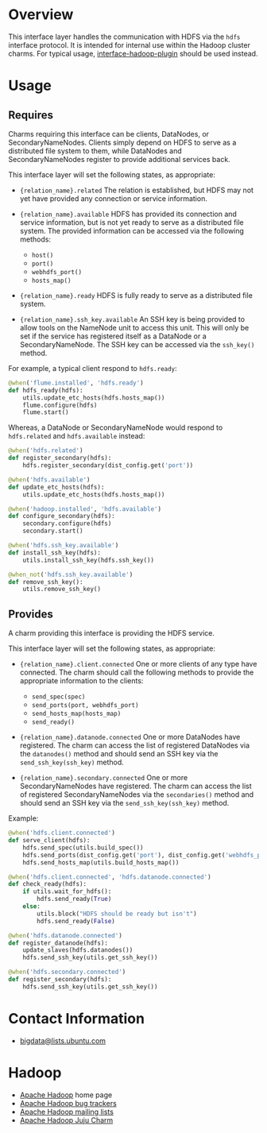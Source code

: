 # Overview

This interface layer handles the communication with HDFS via the `hdfs` interface
protocol.  It is intended for internal use within the Hadoop cluster charms.
For typical usage, [interface-hadoop-plugin][] should be used instead.


# Usage

## Requires

Charms requiring this interface can be clients, DataNodes, or SecondaryNameNodes.
Clients simply depend on HDFS to serve as a distributed file system to them, while
DataNodes and SecondaryNameNodes register to provide additional services back.

This interface layer will set the following states, as appropriate:

  * `{relation_name}.related` The relation is established, but HDFS may not yet
    have provided any connection or service information.

  * `{relation_name}.available` HDFS has provided its connection and service
    information, but is not yet ready to serve as a distributed file system.
    The provided information can be accessed via the following methods:
      * `host()`
      * `port()`
      * `webhdfs_port()`
      * `hosts_map()`

  * `{relation_name}.ready` HDFS is fully ready to serve as a distributed file
    system.

  * `{relation_name}.ssh_key.available` An SSH key is being provided to allow
    tools on the NameNode unit to access this unit.  This will only be set if
    the service has registered itself as a DataNode or a SecondaryNameNode.
    The SSH key can be accessed via the `ssh_key()` method.

For example, a typical client respond to `hdfs.ready`:

```python
@when('flume.installed', 'hdfs.ready')
def hdfs_ready(hdfs):
    utils.update_etc_hosts(hdfs.hosts_map())
    flume.configure(hdfs)
    flume.start()
```

Whereas, a DataNode or SecondaryNameNode would respond to `hdfs.related`
and `hdfs.available` instead:

```python
@when('hdfs.related')
def register_secondary(hdfs):
    hdfs.register_secondary(dist_config.get('port'))

@when('hdfs.available')
def update_etc_hosts(hdfs):
    utils.update_etc_hosts(hdfs.hosts_map())

@when('hadoop.installed', 'hdfs.available')
def configure_secondary(hdfs):
    secondary.configure(hdfs)
    secondary.start()

@when('hdfs.ssh_key.available')
def install_ssh_key(hdfs):
    utils.install_ssh_key(hdfs.ssh_key())

@when_not('hdfs.ssh_key.available')
def remove_ssh_key():
    utils.remove_ssh_key()
```


## Provides

A charm providing this interface is providing the HDFS service.

This interface layer will set the following states, as appropriate:

  * `{relation_name}.client.connected` One or more clients of any type have
    connected.  The charm should call the following methods to provide the
    appropriate information to the clients:
      * `send_spec(spec)`
      * `send_ports(port, webhdfs_port)`
      * `send_hosts_map(hosts_map)`
      * `send_ready()`

  * `{relation_name}.datanode.connected` One or more DataNodes have registered.
    The charm can access the list of registered DataNodes via the `datanodes()`
    method and should send an SSH key via the `send_ssh_key(ssh_key)` method.

  * `{relation_name}.secondary.connected` One or more SecondaryNameNodes have
    registered.  The charm can access the list of registered SecondaryNameNodes
    via the `secondaries()` method and should send an SSH key via the
    `send_ssh_key(ssh_key)` method.

Example:

```python
@when('hdfs.client.connected')
def serve_client(hdfs):
    hdfs.send_spec(utils.build_spec())
    hdfs.send_ports(dist_config.get('port'), dist_config.get('webhdfs_port'))
    hdfs.send_hosts_map(utils.build_hosts_map())

@when('hdfs.client.connected', 'hdfs.datanode.connected')
def check_ready(hdfs):
    if utils.wait_for_hdfs():
        hdfs.send_ready(True)
    else:
        utils.block("HDFS should be ready but isn't")
        hdfs.send_ready(False)

@when('hdfs.datanode.connected')
def register_datanode(hdfs):
    update_slaves(hdfs.datanodes())
    hdfs.send_ssh_key(utils.get_ssh_key())

@when('hdfs.secondary.connected')
def register_secondary(hdfs):
    hdfs.send_ssh_key(utils.get_ssh_key())
```


# Contact Information

- <bigdata@lists.ubuntu.com>


# Hadoop

- [Apache Hadoop](http://hadoop.apache.org/) home page
- [Apache Hadoop bug trackers](http://hadoop.apache.org/issue_tracking.html)
- [Apache Hadoop mailing lists](http://hadoop.apache.org/mailing_lists.html)
- [Apache Hadoop Juju Charm](http://jujucharms.com/?text=hadoop)


[interface-hadoop-plugin]: https://github.com/juju-solutions/interface-hadoop-plugin/
